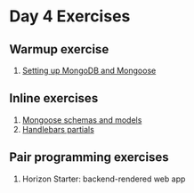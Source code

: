 # Day 4 Exercises

## Warmup exercise
1. [Setting up MongoDB and Mongoose](./warmup.md)

## Inline exercises
1. [Mongoose schemas and models](models/README.md)
1. [Handlebars partials](./partials.md)

## Pair programming exercises
1. Horizon Starter: backend-rendered web app
